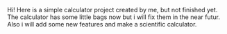 Hi! Here is a simple calculator project created by me, but not finished yet. The calculator has some little bags now but i will fix them in the near futur. Also i will add some new features and make a scientific calculator.